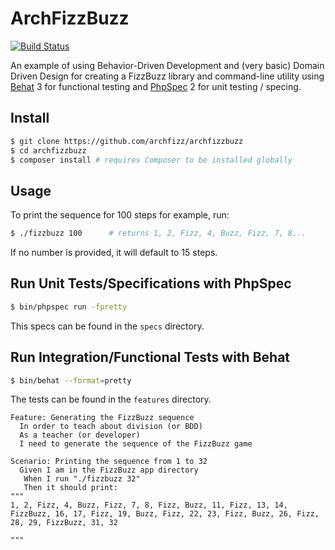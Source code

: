 ArchFizzBuzz
============

[![Build Status](https://travis-ci.org/archfizz/archfizzbuzz.svg?branch=master)](https://travis-ci.org/archfizz/archfizzbuzz)


An example of using Behavior-Driven Development and (very basic) Domain Driven Design
for creating a FizzBuzz library and command-line utility using [Behat][] 3 for functional
testing and [PhpSpec][] 2 for unit testing / specing.


Install
-------

```bash
$ git clone https://github.com/archfizz/archfizzbuzz
$ cd archfizzbuzz
$ composer install # requires Composer to be installed globally
```

Usage
-----

To print the sequence for 100 steps for example, run:

```bash
$ ./fizzbuzz 100      # returns 1, 2, Fizz, 4, Buzz, Fizz, 7, 8...
```

If no number is provided, it will default to 15 steps.


Run Unit Tests/Specifications with PhpSpec
------------------------------------------

```bash
$ bin/phpspec run -fpretty
```

This specs can be found in the `specs` directory.


Run Integration/Functional Tests with Behat
-------------------------------------------

```bash
$ bin/behat --format=pretty
```

The tests can be found in the `features` directory.

```feature
Feature: Generating the FizzBuzz sequence
  In order to teach about division (or BDD)
  As a teacher (or developer)
  I need to generate the sequence of the FizzBuzz game

Scenario: Printing the sequence from 1 to 32
  Given I am in the FizzBuzz app directory
   When I run "./fizzbuzz 32"
   Then it should print:
"""
1, 2, Fizz, 4, Buzz, Fizz, 7, 8, Fizz, Buzz, 11, Fizz, 13, 14, FizzBuzz, 16, 17, Fizz, 19, Buzz, Fizz, 22, 23, Fizz, Buzz, 26, Fizz, 28, 29, FizzBuzz, 31, 32

"""
```


[Behat]: https://github.com/behat/behat
[PhpSpec]: https://github.com/phpspec/phpspec
